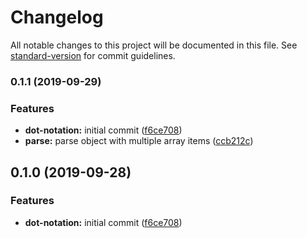 # Changelog

All notable changes to this project will be documented in this file. See [standard-version](https://github.com/conventional-changelog/standard-version) for commit guidelines.

### 0.1.1 (2019-09-29)


### Features

* **dot-notation:** initial commit ([f6ce708](https://github.com/arg-def/dot-notation/commit/f6ce708))
* **parse:** parse object with multiple array items ([ccb212c](https://github.com/arg-def/dot-notation/commit/ccb212c))

## 0.1.0 (2019-09-28)


### Features

* **dot-notation:** initial commit ([f6ce708](https://github.com/arg-def/dot-notation/commit/f6ce708))
